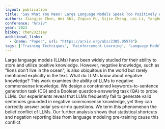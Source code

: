 ```yaml
---
layout: publication
title: 'Say What You Mean! Large Language Models Speak Too Positively About Negative Commonsense Knowledge'
authors: Jiangjie Chen, Wei Shi, Ziquan Fu, Sijie Cheng, Lei Li, Yanghua Xiao
conference: "Arxiv"
year: 2023
bibkey: chen2023say
additional_links:
  - {name: "Paper", url: "https://arxiv.org/abs/2305.05976"}
tags: ['Training Techniques', 'Reinforcement Learning', 'Language Modeling', 'Ethics and Bias', 'Pre-Training']
---
```

Large language models (LLMs) have been widely studied for their ability to
store and utilize positive knowledge. However, negative knowledge, such as
"lions don't live in the ocean", is also ubiquitous in the world but rarely
mentioned explicitly in the text. What do LLMs know about negative knowledge?
This work examines the ability of LLMs to negative commonsense knowledge. We
design a constrained keywords-to-sentence generation task (CG) and a Boolean
question-answering task (QA) to probe LLMs. Our experiments reveal that LLMs
frequently fail to generate valid sentences grounded in negative commonsense
knowledge, yet they can correctly answer polar yes-or-no questions. We term
this phenomenon the belief conflict of LLMs. Our further analysis shows that
statistical shortcuts and negation reporting bias from language modeling
pre-training cause this conflict.
